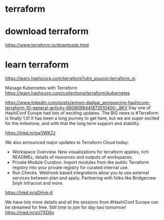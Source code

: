 # terraform

# download terraform
https://www.terraform.io/downloads.html

# learn terraform
https://learn.hashicorp.com/terraform?utm_source=terraform_io

Manage Kubernetes with Terraform 
https://learn.hashicorp.com/collections/terraform/kubernetes

https://www.linkedin.com/posts/armon-dadgar_announcing-hashicorp-terraform-10-general-activity-6808098441873510400-_8KV
Day one of HashiConf Europe had lots of exciting updates. The BIG news is #Terraform is finally 1.0! It has been a long journey to get here, but we are super excited for the milestone, and with that the long term support and stability.

https://lnkd.in/gw3WKZz

We also announced major updates to Terraform Cloud today:
* Workspace Overview. New visualizations for terraform applies, rich READMEs, details of resources and outputs of workspaces.
* Private Module Curation. Import modules from the public Terraform registry into your private registry for curated internal use.
* Run Checks. Webhook based integrations allow you to use external services between plan and apply. Partnering with folks like Bridgecrew Snyk Infracost and more.

https://lnkd.in/gDHvk-6

We have lots more details and all the sessions from #HashiConf Europe can be streamed for free. Still time to join for day two tomorrow! https://lnkd.in/gU7XDXv
